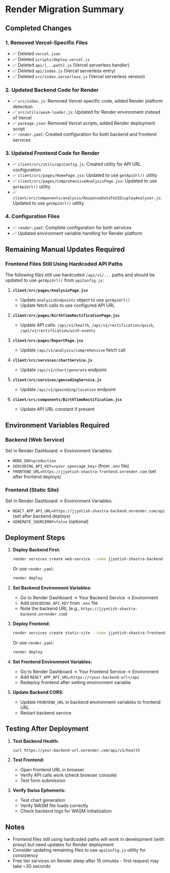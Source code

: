 # Render Migration Summary

## Completed Changes

### 1. Removed Vercel-Specific Files
- ✅ Deleted `vercel.json`
- ✅ Deleted `scripts/deploy-vercel.js`
- ✅ Deleted `api/[...path].js` (Vercel serverless handler)
- ✅ Deleted `api/index.js` (Vercel serverless entry)
- ✅ Deleted `src/index.serverless.js` (Vercel serverless version)

### 2. Updated Backend Code for Render
- ✅ `src/index.js`: Removed Vercel-specific code, added Render platform detection
- ✅ `src/utils/wasm-loader.js`: Updated for Render environment instead of Vercel
- ✅ `package.json`: Removed Vercel scripts, added Render deployment script
- ✅ `render.yaml`: Created configuration for both backend and frontend services

### 3. Updated Frontend Code for Render
- ✅ `client/src/utils/apiConfig.js`: Created utility for API URL configuration
- ✅ `client/src/pages/HomePage.jsx`: Updated to use `getApiUrl()` utility
- ✅ `client/src/pages/ComprehensiveAnalysisPage.jsx`: Updated to use `getApiUrl()` utility
- ✅ `client/src/components/analysis/ResponseDataToUIDisplayAnalyser.js`: Updated to use `getApiUrl()` utility

### 4. Configuration Files
- ✅ `render.yaml`: Complete configuration for both services
- ✅ Updated environment variable handling for Render platform

## Remaining Manual Updates Required

### Frontend Files Still Using Hardcoded API Paths

The following files still use hardcoded `/api/v1/...` paths and should be updated to use `getApiUrl()` from `apiConfig.js`:

1. **`client/src/pages/AnalysisPage.jsx`**
   - Update `analysisEndpoints` object to use `getApiUrl()`
   - Update fetch calls to use configured API URL

2. **`client/src/pages/BirthTimeRectificationPage.jsx`**
   - Update API calls: `/api/v1/health`, `/api/v1/rectification/quick`, `/api/v1/rectification/with-events`

3. **`client/src/pages/ReportPage.jsx`**
   - Update `/api/v1/analysis/comprehensive` fetch call

4. **`client/src/services/chartService.js`**
   - Update `/api/v1/chart/generate` endpoint

5. **`client/src/services/geocodingService.js`**
   - Update `/api/v1/geocoding/location` endpoint

6. **`client/src/components/BirthTimeRectification.jsx`**
   - Update API URL constant if present

## Environment Variables Required

### Backend (Web Service)
Set in Render Dashboard → Environment Variables:
- `NODE_ENV=production`
- `GEOCODING_API_KEY=<your_opencage_key>` (from `.env` file)
- `FRONTEND_URL=https://jjyotish-shastra-frontend.onrender.com` (set after frontend deploys)

### Frontend (Static Site)
Set in Render Dashboard → Environment Variables:
- `REACT_APP_API_URL=https://jjyotish-shastra-backend.onrender.com/api` (set after backend deploys)
- `GENERATE_SOURCEMAP=false` (optional)

## Deployment Steps

1. **Deploy Backend First:**
   ```bash
   render services create web-service --name jjyotish-shastra-backend --repo <your-repo> --build-command "npm install && npm run copy-wasm" --start-command "node src/index.js"
   ```
   Or use `render.yaml`:
   ```bash
   render deploy
   ```

2. **Set Backend Environment Variables:**
   - Go to Render Dashboard → Your Backend Service → Environment
   - Add `GEOCODING_API_KEY` from `.env` file
   - Note the backend URL (e.g., `https://jjyotish-shastra-backend.onrender.com`)

3. **Deploy Frontend:**
   ```bash
   render services create static-site --name jjyotish-shastra-frontend --repo <your-repo> --root-dir client --build-command "npm install && npm run build" --publish-dir build
   ```
   Or use `render.yaml`:
   ```bash
   render deploy
   ```

4. **Set Frontend Environment Variables:**
   - Go to Render Dashboard → Your Frontend Service → Environment
   - Add `REACT_APP_API_URL=https://<your-backend-url>/api`
   - Redeploy frontend after setting environment variable

5. **Update Backend CORS:**
   - Update `FRONTEND_URL` in backend environment variables to frontend URL
   - Restart backend service

## Testing After Deployment

1. **Test Backend Health:**
   ```bash
   curl https://your-backend-url.onrender.com/api/v1/health
   ```

2. **Test Frontend:**
   - Open frontend URL in browser
   - Verify API calls work (check browser console)
   - Test form submission

3. **Verify Swiss Ephemeris:**
   - Test chart generation
   - Verify WASM file loads correctly
   - Check backend logs for WASM initialization

## Notes

- Frontend files still using hardcoded paths will work in development (with proxy) but need updates for Render deployment
- Consider updating remaining files to use `apiConfig.js` utility for consistency
- Free tier services on Render sleep after 15 minutes - first request may take ~30 seconds

